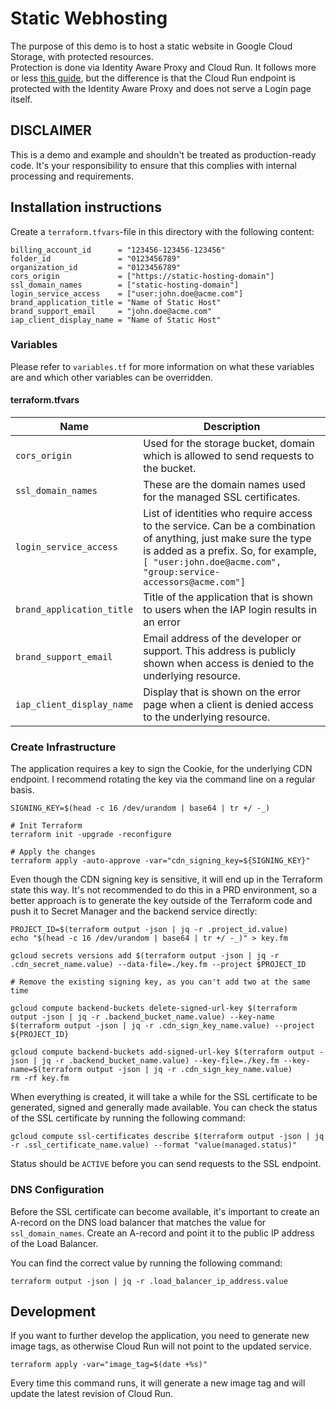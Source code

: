 # Static Webhosting

The purpose of this demo is to host a static website in Google Cloud Storage, with protected resources.  
Protection is done via Identity Aware Proxy and Cloud Run. It follows more or
less [this guide](https://cloud.google.com/community/tutorials/securing-gcs-static-website), but the difference is that
the Cloud Run endpoint is protected with the Identity Aware Proxy and does not serve a Login page itself.

## DISCLAIMER

This is a demo and example and shouldn't be treated as production-ready code.  It's your responsibility to ensure that this complies with internal processing and requirements.

## Installation instructions

Create a `terraform.tfvars`-file in this directory with the following content:

```hcl
billing_account_id      = "123456-123456-123456"
folder_id               = "0123456789"
organization_id         = "0123456789"
cors_origin             = ["https://static-hosting-domain"]
ssl_domain_names        = ["static-hosting-domain"]
login_service_access    = ["user:john.doe@acme.com"]
brand_application_title = "Name of Static Host"
brand_support_email     = "john.doe@acme.com"
iap_client_display_name = "Name of Static Host"
```

### Variables

Please refer to `variables.tf` for more information on what these variables are and which other variables can be
overridden.

#### terraform.tfvars

| Name                      | Description                                                                                                                                                                                                                |
|---------------------------|----------------------------------------------------------------------------------------------------------------------------------------------------------------------------------------------------------------------------|
| `cors_origin`             | Used for the storage bucket, domain which is allowed to send requests to the bucket.                                                                                                                                       |
| `ssl_domain_names`        | These are the domain names used for the managed SSL certificates.                                                                                                                                                          |
| `login_service_access`    | List of identities who require access to the service.  Can be a combination of anything, just make sure the type is added as a prefix.  So, for example, `[ "user:john.doe@acme.com", "group:service-accessors@acme.com"]` |
| `brand_application_title` | Title of the application that is shown to users when the IAP login results in an error                                                                                                                                     |
| `brand_support_email`     | Email address of the developer or support.  This address is publicly shown when access is denied to the underlying resource.                                                                                               |
| `iap_client_display_name` | Display that is shown on the error page when a client is denied access to the underlying resource.                                                                                                                         |

### Create Infrastructure
The application requires a key to sign the Cookie, for the underlying CDN endpoint.  I recommend rotating the key via the command line on a regular basis.

```shell
SIGNING_KEY=$(head -c 16 /dev/urandom | base64 | tr +/ -_)

# Init Terraform
terraform init -upgrade -reconfigure

# Apply the changes
terraform apply -auto-approve -var="cdn_signing_key=${SIGNING_KEY}"
```

Even though the CDN signing key is sensitive, it will end up in the Terraform state this way.  It's not recommended to do this in a PRD environment, so a better approach is to generate the key outside of the Terraform code and push it to Secret Manager and the backend service directly:

```shell
PROJECT_ID=$(terraform output -json | jq -r .project_id.value)
echo "$(head -c 16 /dev/urandom | base64 | tr +/ -_)" > key.fm

gcloud secrets versions add $(terraform output -json | jq -r .cdn_secret_name.value) --data-file=./key.fm --project $PROJECT_ID

# Remove the existing signing key, as you can't add two at the same time

gcloud compute backend-buckets delete-signed-url-key $(terraform output -json | jq -r .backend_bucket_name.value) --key-name $(terraform output -json | jq -r .cdn_sign_key_name.value) --project ${PROJECT_ID}

gcloud compute backend-buckets add-signed-url-key $(terraform output -json | jq -r .backend_bucket_name.value) --key-file=./key.fm --key-name=$(terraform output -json | jq -r .cdn_sign_key_name.value)
rm -rf key.fm
```

When everything is created, it will take a while for the SSL certificate to be generated, signed and generally made available.  You can check the status of the SSL certificate by running the following command:

```shell
gcloud compute ssl-certificates describe $(terraform output -json | jq -r .ssl_certificate_name.value) --format "value(managed.status)"
```

Status should be `ACTIVE` before you can send requests to the SSL endpoint.

### DNS Configuration
Before the SSL certificate can become available, it's important to create an A-record on the DNS load balancer that matches the value for `ssl_domain_names`.  Create an A-record and point it to the public IP address of the Load Balancer.  

You can find the correct value by running the following command:
```shell
terraform output -json | jq -r .load_balancer_ip_address.value
```

## Development

If you want to further develop the application, you need to generate new image tags, as otherwise Cloud Run will not point to the updated service.  

```shell
terraform apply -var="image_tag=$(date +%s)"
```

Every time this command runs, it will generate a new image tag and will update the latest revision of Cloud Run.
